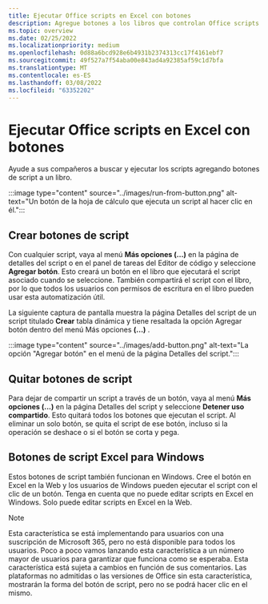 ```yaml
---
title: Ejecutar Office scripts en Excel con botones
description: Agregue botones a los libros que controlan Office scripts en Excel.
ms.topic: overview
ms.date: 02/25/2022
ms.localizationpriority: medium
ms.openlocfilehash: 0d88a6bcd928e6b4931b2374313cc17f4161ebf7
ms.sourcegitcommit: 49f527a7f54aba00e843ad4a92385af59c1d7bfa
ms.translationtype: MT
ms.contentlocale: es-ES
ms.lasthandoff: 03/08/2022
ms.locfileid: "63352202"
---
```

# <a name="run-office-scripts-in-excel-with-buttons"></a>Ejecutar Office scripts en Excel con botones

Ayude a sus compañeros a buscar y ejecutar los scripts agregando botones de script a un libro.

:::image type="content" source="../images/run-from-button.png" alt-text="Un botón de la hoja de cálculo que ejecuta un script al hacer clic en él.":::

## <a name="create-script-buttons"></a>Crear botones de script

Con cualquier script, vaya al menú **Más opciones (...)** en la página de detalles del script o en el panel de tareas del Editor de código y seleccione **Agregar botón**. Esto creará un botón en el libro que ejecutará el script asociado cuando se seleccione. También compartirá el script con el libro, por lo que todos los usuarios con permisos de escritura en el libro pueden usar esta automatización útil.

La siguiente captura de pantalla muestra la página Detalles del script de un script titulado **Crear** tabla dinámica y  tiene resaltada la opción Agregar botón dentro del menú Más opciones **(...)** .

:::image type="content" source="../images/add-button.png" alt-text="La opción &quot;Agregar botón&quot; en el menú de la página Detalles del script.":::

## <a name="remove-script-buttons"></a>Quitar botones de script

Para dejar de compartir un script a través de un botón, vaya al menú **Más opciones (...)** en la página Detalles del script y seleccione **Detener uso compartido**. Esto quitará todos los botones que ejecutan el script. Al eliminar un solo botón, se quita el script de ese botón, incluso si la operación se deshace o si el botón se corta y pega.

## <a name="script-buttons-on-excel-for-windows"></a>Botones de script Excel para Windows

Estos botones de script también funcionan en Windows. Cree el botón en Excel en la Web y los usuarios de Windows pueden ejecutar el script con el clic de un botón. Tenga en cuenta que no puede editar scripts en Excel en Windows. Solo puede editar scripts en Excel en la Web.

> [!NOTE]
> Esta característica se está implementando para usuarios con una suscripción de Microsoft 365, pero no está disponible para todos los usuarios. Poco a poco vamos lanzando esta característica a un número mayor de usuarios para garantizar que funciona como se esperaba. Esta característica está sujeta a cambios en función de sus comentarios. Las plataformas no admitidas o las versiones de Office sin esta característica, mostrarán la forma del botón de script, pero no se podrá hacer clic en el mismo.
